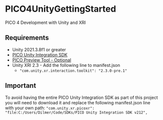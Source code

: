 # PICO4UnityGettingStarted
PICO 4 Development with Unity and XRI

## Requirements
* Unity 2021.3.8f1 or greater
* [PICO Unity Integration SDK](https://developer-global.pico-interactive.com/sdk?deviceId=1&platformId=1&itemId=12)
* [PICO Preview Tool - Optional](https://developer-global.pico-interactive.com/sdk?deviceId=1&platformId=1&itemId=17)
* Unity XRI 2.3 - Add the following line to manifest.json
  * ```"com.unity.xr.interaction.toolkit": "2.3.0-pre.1"```
  
## Important
To avoid having the entire PICO Unity Integration SDK as part of this project you will need to download it and replace the following manifest.json line with your own path:
```"com.unity.xr.picoxr": "file:C:/Users/Dilmer/Code/SDKs/PICO Unity Integration SDK v212",```
